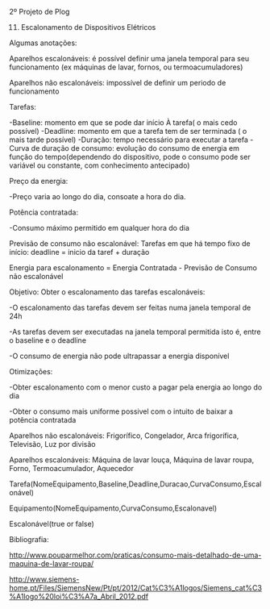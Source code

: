 2º Projeto de Plog


11. Escalonamento de Dispositivos Elétricos

Algumas anotações:


Aparelhos escalonáveis: é possível definir uma janela temporal para seu funcionamento (ex máquinas de lavar, fornos, ou termoacumuladores)

Aparelhos não escalonáveis: impossível de definir um periodo de funcionamento


Tarefas: 

-Baseline: momento em que se pode dar início À tarefa( o mais cedo possível)
-Deadline: momento em que a tarefa tem de ser terminada ( o mais tarde possível)
-Duração: tempo necessário para executar a tarefa
-Curva de duração de consumo: evolução do consumo de energia em função do tempo(dependendo do dispositivo, pode o consumo pode ser variável ou constante, com conhecimento antecipado)


Preço da energia: 

-Preço varia ao longo do dia, consoate a hora do dia.


Potência contratada: 

-Consumo máximo permitido em qualquer hora do dia 


Previsão de consumo não escalonável: Tarefas em que há tempo fixo de início: deadline = inicio da taref + duração

Energia para escalonamento = Energia Contratada - Previsão de Consumo não escalonável

Objetivo: Obter o escalonamento das tarefas escalonáveis:

-O escalonamento das tarefas devem ser feitas numa janela temporal de 24h

-As tarefas devem ser executadas na janela temporal permitida isto é, entre o baseline e o deadline

-O consumo de energia não pode ultrapassar a energia disponível



Otimizações:

-Obter escalonamento com o menor custo a pagar pela energia ao longo do dia

-Obter o consumo mais uniforme possivel com o intuito de baixar a potência contratada



Aparelhos não escalonáveis: Frigorífico, Congelador, Arca frigorífica, Televisão, Luz por divisão 

Aparelhos escalonáveis: Máquina de lavar louça, Máquina de lavar roupa, Forno, Termoacumulador, Aquecedor



Tarefa(NomeEquipamento,Baseline,Deadline,Duracao,CurvaConsumo,Escalonável)

Equipamento(NomeEquipamento,CurvaConsumo,Escalonavel)

Escalonável(true or false)



Bibliografia:

http://www.pouparmelhor.com/praticas/consumo-mais-detalhado-de-uma-maquina-de-lavar-roupa/


http://www.siemens-home.pt/Files/SiemensNew/Pt/pt/2012/Cat%C3%A1logos/Siemens_cat%C3%A1logo%20loi%C3%A7a_Abril_2012.pdf


